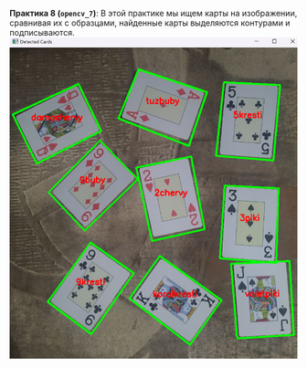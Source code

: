 **Практика 8 (`opencv_7`)**:
   В этой практике мы ищем карты на изображении, сравнивая их с образцами, найденные карты выделяются контурами и подписываются.
   ![Скриншот из проекта 5](images/opencv11.png)